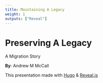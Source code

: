 ```yaml
---
title: Maintaining A Legacy
weight: 1
outputs: ["Reveal"]
---
```

# Preserving A Legacy
A Migration Story

__By__: Andrew M McCall

This presentation made with [Hugo](https://gohugo.io "Hugo Static Site
Generator") & [Reveal.js](https://revealjs.com "Reveal.js")


